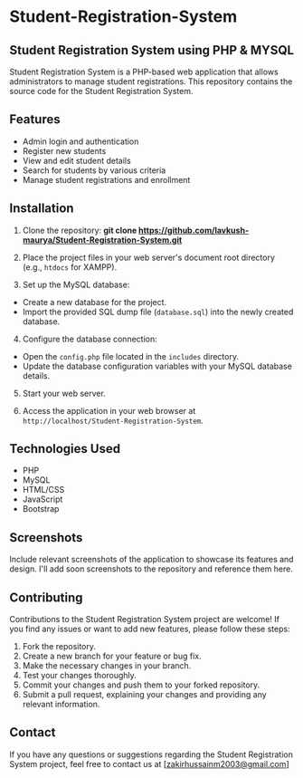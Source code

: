 # Student-Registration-System
Student Registration System using PHP &amp; MYSQL
--

Student Registration System is a PHP-based web application that allows administrators to manage student registrations. This repository contains the source code for the Student Registration System.

## Features

- Admin login and authentication
- Register new students
- View and edit student details
- Search for students by various criteria
- Manage student registrations and enrollment

## Installation

1. Clone the repository:
**git clone https://github.com/lavkush-maurya/Student-Registration-System.git**


2. Place the project files in your web server's document root directory (e.g., `htdocs` for XAMPP).

3. Set up the MySQL database:
- Create a new database for the project.
- Import the provided SQL dump file (`database.sql`) into the newly created database.

4. Configure the database connection:
- Open the `config.php` file located in the `includes` directory.
- Update the database configuration variables with your MySQL database details.

5. Start your web server.

6. Access the application in your web browser at `http://localhost/Student-Registration-System`.

## Technologies Used

- PHP
- MySQL
- HTML/CSS
- JavaScript
- Bootstrap

## Screenshots

Include relevant screenshots of the application to showcase its features and design. I'll add soon screenshots to the repository and reference them here.

## Contributing

Contributions to the Student Registration System project are welcome! If you find any issues or want to add new features, please follow these steps:

1. Fork the repository.
2. Create a new branch for your feature or bug fix.
3. Make the necessary changes in your branch.
4. Test your changes thoroughly.
5. Commit your changes and push them to your forked repository.
6. Submit a pull request, explaining your changes and providing any relevant information.


## Contact

If you have any questions or suggestions regarding the Student Registration System project, feel free to contact us at [zakirhussainm2003@gmail.com]

